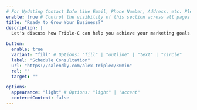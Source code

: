 ```yaml
---
# For Updating Contact Info Like Email, Phone Number, Address, etc. Please update in `src/config/config.toml` `settings.contactInfo` table
enable: true # Control the visibility of this section across all pages where it is used
title: "Ready to Grow Your Business?"
description: |
  Let's discuss how Triple-C can help you achieve your marketing goals. Schedule a free consultation today.

button:
  enable: true
  variant: "fill" # Options: "fill" | "outline" | "text" | "circle"
  label: "Schedule Consultation"
  url: "https://calendly.com/alex-triplec/30min"
  rel: ""
  target: ""

options:
  appearance: "light" # Options: "light" | "accent"
  centeredContent: false
---
```

